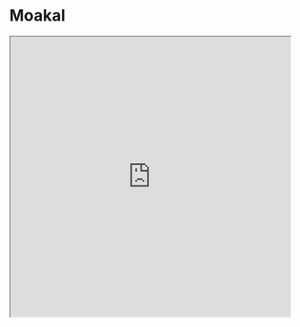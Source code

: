 <title>MOAKAL</title>

# Moakal

<iframe src="https://www5.cbox.ws/box/?boxid=953029&boxtag=zj5v6q" width="500" height="500" allow="autoplay"></iframe>
